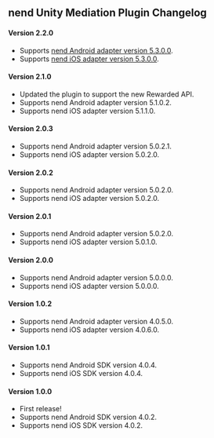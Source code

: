 ## nend Unity Mediation Plugin Changelog

#### Version 2.2.0
- Supports [nend Android adapter version 5.3.0.0](https://github.com/googleads/googleads-mobile-android-mediation/blob/master/ThirdPartyAdapters/nend/CHANGELOG.md#nend-android-mediation-adapter-changelog).
- Supports [nend iOS adapter version 5.3.0.0](https://github.com/googleads/googleads-mobile-ios-mediation/blob/master/adapters/Nend/CHANGELOG.md#version-5300).

#### Version 2.1.0
- Updated the plugin to support the new Rewarded API.
- Supports nend Android adapter version 5.1.0.2.
- Supports nend iOS adapter version 5.1.1.0.

#### Version 2.0.3
- Supports nend Android adapter version 5.0.2.1.
- Supports nend iOS adapter version 5.0.2.0.

#### Version 2.0.2
- Supports nend Android adapter version 5.0.2.0.
- Supports nend iOS adapter version 5.0.2.0.

#### Version 2.0.1
- Supports nend Android adapter version 5.0.2.0.
- Supports nend iOS adapter version 5.0.1.0.

#### Version 2.0.0
- Supports nend Android adapter version 5.0.0.0.
- Supports nend iOS adapter version 5.0.0.0.

#### Version 1.0.2
- Supports nend Android adapter version 4.0.5.0.
- Supports nend iOS adapter version 4.0.6.0.

#### Version 1.0.1
- Supports nend Android SDK version 4.0.4.
- Supports nend iOS SDK version 4.0.4.

#### Version 1.0.0
- First release!
- Supports nend Android SDK version 4.0.2.
- Supports nend iOS SDK version 4.0.2.
